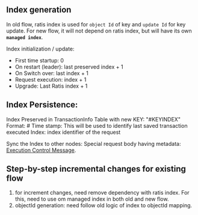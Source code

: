 
## Index generation
In old flow, ratis index is used for `object Id` of key and `update Id` for key update.
For new flow, it will not depend on ratis index, but will have its own **`managed index`**.

Index initialization / update:
- First time startup: 0
- On restart (leader): last preserved index + 1
- On Switch over: last index + 1
- Request execution: index + 1
- Upgrade: Last Ratis index + 1


## Index Persistence:

Index Preserved in TransactionInfo Table with new KEY: "#KEYINDEX"
Format: <timestamp>#<index>
Time stamp: This will be used to identify last saved transaction executed
Index: index identifier of the request

Sync the Index to other nodes:
Special request body having metadata: [Execution Control Message](request-persist-distribution.md#control-request).


## Step-by-step incremental changes for existing flow

1. for increment changes, need remove dependency with ratis index. For this, need to use om managed index in both old and new flow.
2. objectId generation: need follow old logic of index to objectId mapping.

